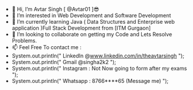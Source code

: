 - 👋 Hi, I’m Avtar Singh [ @Avtar01 ]😎
- 👀 I’m interested in Web Development and Software Development
- 🌱 I’m currently learning Java ( Data Structures and Enterprise web application )Full Stack Development from [ITM Gurgaon]
- 💞️ I’m looking to collaborate on getting my Code and Lets Resolve Problems.
- 📫 Feel Free To contact me : 
- System.out.println(" LinkedIn @www.linkedin.com/in/theavtarsingh ");
- System.out.println(" Gmail  @singha2k2 ");
- System.out.println(" Instagram : Not Now going to form after my exams ");
- System.out.println(" Whatsapp : 8766****65 (Message me) ");

<!---
Avtar01/Avtar01 is a ✨ special ✨ repository because its `README.md` (this file) appears on your GitHub profile.
You can click the Preview link to take a look at your changes.
--->
